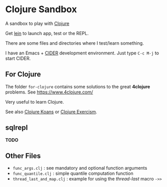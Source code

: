 # Clojure Sandbox

A sandbox to play with [Clojure](https://clojure.org)

Get [lein](https://leiningen.org/) to launch app, test or the REPL.

There are some files and directories where I test/learn something.

I have an Emacs + [CIDER](https://github.com/cider/cider) development
environment. Just type `C-c M-j` to start CIDER.

## For Clojure

The folder `for-clojure` contains some solutions to the great **4clojure**
problems. See https://www.4clojure.com/

Very useful to learn Clojure.

See also [Clojure Koans](https://github.com/functional-koans/clojure-koans)
or [Clojure Exercism](http://exercism.io/languages/clojure/about).

## sqlrepl

**TODO**

## Other Files

- `func_args.clj` : see mandatory and optional function arguments
- `func_quantile.clj` : simple quantile computation function
- `thread_last_and_map.clj` : example for using the *thread-last* macro `->>`
